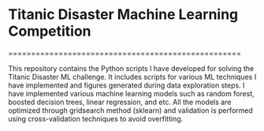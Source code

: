 # Titanic Disaster Machine Learning Competition
===================================================

This repository contains the Python scripts I have developed for solving the Titanic Disaster ML challenge. It includes scripts for various ML techniques I have implemented and figures generated during data exploration steps. I have implemented various machine learning models such as random forest, boosted decision trees, linear regression, and etc. All the models are optimized through gridsearch method (sklearn) and validation is performed using cross-validation techniques to avoid overfitting.
